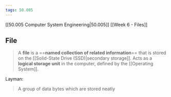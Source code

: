 ```yaml
---
tags: 50.005
---
```

[[50.005 Computer System Engineering|50.005]]
[[Week 6 - Files]]

## File
> A **file** is a ==**named collection of related information**== that is stored on the [[Solid-State Drive (SSD)|secondary storage]].
> Acts as a **logical storage unit** in the computer, defined by the [[Operating System]].

Layman:
> A group of data bytes which are stored neatly